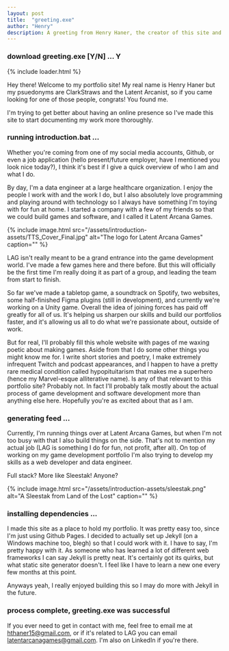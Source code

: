 ```yaml
---
layout: post
title:  "greeting.exe"
author: "Henry"
description: A greeting from Henry Haner, the creator of this site and many other passion projects!
---
```

### download greeting.exe [Y/N] ... Y

{% include loader.html %}

Hey there! Welcome to my portfolio site! My real name is Henry Haner but my psuedonyms are ClarkStraws and the Latent Arcanist, so if you came looking for one of those people, congrats! You found me.

I'm trying to get better about having an online presence so I've made this site to start documenting my work more thoroughly.

### running introduction.bat ...
Whether you're coming from one of my social media accounts, Github, or even a job application (hello present/future employer, have I mentioned you look nice today?), I think it's best if I give a quick overview of who I am and what I do.

By day, I'm a data engineer at a large healthcare organization. I enjoy the people I work with and the work I do, but I also absolutely love programming and playing around with technology so I always have something I'm toying with for fun at home. I started a company with a few of my friends so that we could build games and software, and I called it Latent Arcana Games.

{% include image.html src="/assets/introduction-assets/TTS_Cover_Final.jpg" alt="The logo for Latent Arcana Games" caption="" %}


LAG isn't really meant to be a grand entrance into the game development world. I've made a few games here and there before. But this will officially be the first time I'm really doing it as part of a group, and leading the team from start to finish.

So far we've made a tabletop game, a soundtrack on Spotify, two websites, some half-finished Figma plugins (still in development), and currently we're working on a Unity game. Overall the idea of joining forces has paid off greatly for all of us. It's helping us sharpen our skills and build our portfolios faster, and it's allowing us all to do what we're passionate about, outside of work.

But for real, I'll probably fill this whole website with pages of me waxing poetic about making games. Aside from that I do some other things you might know me for. I write short stories and poetry, I make extremely infrequent Twitch and podcast appearances, and I happen to have a pretty rare medical condition called hypopituitarism that makes me a superhero (hence my Marvel-esque alliterative name). Is any of that relevant to this portfolio site? Probably not. In fact I'll probably talk mostly about the actual process of game development and software development more than anything else here. Hopefully you're as excited about that as I am.

### generating feed ...

Currently, I'm running things over at Latent Arcana Games, but when I'm not too busy with that I also build things on the side. That's not to mention my actual job (LAG is something I do for fun, not profit, after all). On top of working on my game development portfolio I'm also trying to develop my skills as a web developer and data engineer. 

Full stack? More like Sleestak! Anyone?

{% include image.html src="/assets/introduction-assets/sleestak.png" alt="A Sleestak from Land of the Lost" caption="" %}

### installing dependencies ...
I made this site as a place to hold my portfolio. It was pretty easy too, since I'm just using Github Pages. I decided to actually set up Jekyll (on a Windows machine too, blegh) so that I could work with it. I have to say, I'm pretty happy with it. As someone who has learned a lot of different web frameworks I can say Jekyll is pretty neat. It's certainly got its quirks, but what static site generator doesn't. I feel like I have to learn a new one every few months at this point.

Anyways yeah, I really enjoyed building this so I may do more with Jekyll in the future.

### process complete, greeting.exe was successful

If you ever need to get in contact with me, feel free to email me at hthaner15@gmail.com, or if it's related to LAG you can email latentarcanagames@gmail.com. I'm also on LinkedIn if you're there.

